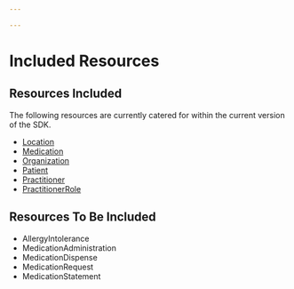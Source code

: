 ```yaml
---

---
```


# Included Resources

## Resources Included

The following resources are currently catered for within the current version of the SDK.

- [Location](/docs/resources/res-location)
- [Medication](/docs/resources/res-medication)
- [Organization](/docs/resources/res-organization)
- [Patient](/docs/resources/res-patient)
- [Practitioner](/docs/resources/res-practitioner)
- [PractitionerRole](/docs/resources/res-practitionerRole)
  
## Resources To Be Included

- AllergyIntolerance 
- MedicationAdministration 
- MedicationDispense 
- MedicationRequest 
- MedicationStatement 


